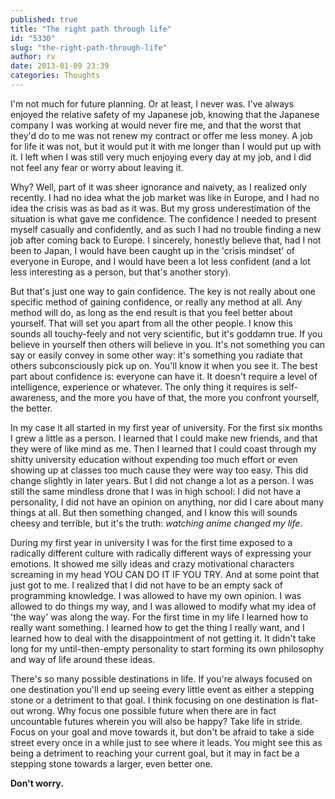 ```yaml
---
published: true
title: "The right path through life"
id: "5330"
slug: "the-right-path-through-life"
author: rv
date: 2013-01-09 23:39
categories: Thoughts
---
```

I'm not much for future planning. Or at least, I never was. I've always enjoyed the relative safety of my Japanese job, knowing that the Japanese company I was working at would never fire me, and that the worst that they'd do to me was not renew my contract or offer me less money. A job for life it was not, but it would put it with me longer than I would put up with it. I left when I was still very much enjoying every day at my job, and I did not feel any fear or worry about leaving it.

Why? Well, part of it was sheer ignorance and naivety, as I realized only recently. I had no idea what the job market was like in Europe, and I had no idea the crisis was as bad as it was. But my gross underestimation of the situation is what gave me confidence. The confidence I needed to present myself casually and confidently, and as such I had no trouble finding a new job after coming back to Europe. I sincerely, honestly believe that, had I not been to Japan, I would have been caught up in the 'crisis mindset' of everyone in Europe, and I would have been a lot less confident (and a lot less interesting as a person, but that's another story).

But that's just one way to gain confidence. The key is not really about one specific method of gaining confidence, or really any method at all. Any method will do, as long as the end result is that you feel better about yourself. That will set you apart from all the other people. I know this sounds all touchy-feely and not very scientific, but it's goddamn true. If you believe in yourself then others will believe in you. It's not something you can say or easily convey in some other way: it's something you radiate that others subconsciously pick up on. You'll know it when you see it. The best part about confidence is: everyone can have it. It doesn't require a level of intelligence, experience or whatever. The only thing it requires is self-awareness, and the more you have of that, the more you confront yourself, the better.

In my case it all started in my first year of university. For the first six months I grew a little as a person. I learned that I could make new friends, and that they were of like mind as me. Then I learned that I could coast through my shitty university education without expending too much effort or even showing up at classes too much cause they were way too easy. This did change slightly in later years. But I did not change a lot as a person. I was still the same mindless drone that I was in high school: I did not have a personality, I did not have an opinion on anything, nor did I care about many things at all. But then something changed, and I know this will sounds cheesy and terrible, but it's the truth: <em>watching anime changed my life</em>.

During my first year in university I was for the first time exposed to a radically different culture with radically different ways of expressing your emotions. It showed me silly ideas and crazy motivational characters screaming in my head YOU CAN DO IT IF YOU TRY. And at some point that just got to me. I realized that I did not have to be an empty sack of programming knowledge. I was allowed to have my own opinion. I was allowed to do things my way, and I was allowed to modify what my idea of 'the way' was along the way. For the first time in my life I learned how to really want something. I learned how to get the thing I really want, and I learned how to deal with the disappointment of not getting it. It didn't take long for my until-then-empty personality to start forming its own philosophy and way of life around these ideas.

There's so many possible destinations in life. If you're always focused on one destination you'll end up seeing every little event as either a stepping stone or a detriment to that goal. I think focusing on one destination is flat-out wrong. Why focus one possible future when there are in fact uncountable futures wherein you will also be happy? Take life in stride. Focus on your goal and move towards it, but don't be afraid to take a side street every once in a while just to see where it leads. You might see this as being a detriment to reaching your current goal, but it may in fact be a stepping stone towards a larger, even better one.

<strong>Don't worry.</strong>